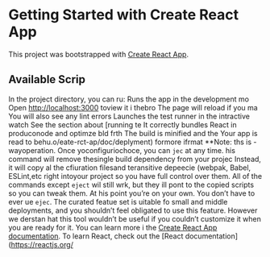 # Getting Started with Create React App
This project was bootstrapped with [Create React App](https://github.com/facebook/create-react-app).
## Available Scrip
In the project directory, you can ru:
Runs the app in the development mo
Open [http://localhost:3000](http://ocalhost:3000) toview it i thebro
The page will reload if you ma
You will also see any lint errors 
Launches the test runner in the intractive watch
See the section about [running te
It correctly bundles React in produconode and optimze bld frth
The build is minified and the
Your app is read to behu.o/eate-rct-ap/doc/deplyment) formore ifrmat
**Note: ths is  -wayoperation. Once yoconfiguriochoce, you can `jec` at any time. his command will remove thesingle build dependency from your projec
Instead, it will copy al the cfiuration filesand teransitive depeecie (webpak, Babel, ESLint,etc right intoyour project so you have full control over them. All of the commands except `eject` wil still wrk, but they ill pont to the copied scripts so you can tweak them. At his point you’re on your own.
You don’t have to ever ue `ejec`. The curated featue set is uitable fo small and middle deployments, and you shouldn’t feel obligated to use this feature. However we derstan hat this tool wouldn’t be useful if you couldn’t customize it when you are ready for it.
You can learn more i the [Create React App documentation](https://facebook.github.io/create-react-app/docs/getting-started).
To learn React, check out the [React documentation](https://reactjs.org/
